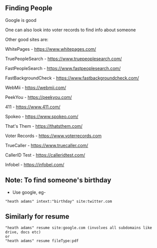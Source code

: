 ## Finding People
Google is good

One can also look into voter records to find info about someone

Other good sites are:

WhitePages - https://www.whitepages.com/

TruePeopleSearch - https://www.truepeoplesearch.com/

FastPeopleSearch - https://www.fastpeoplesearch.com/

FastBackgroundCheck - https://www.fastbackgroundcheck.com/

WebMii - https://webmii.com/

PeekYou - https://peekyou.com/

411 - https://www.411.com/

Spokeo - https://www.spokeo.com/

That's Them - https://thatsthem.com/

Voter Records - https://www.voterrecords.com

TrueCaller - https://www.truecaller.com/

CallerID Test - https://calleridtest.com/

Infobel - https://infobel.com/

## Note: To find someone's birthday
- Use google, eg-
```
"heath adams" intext:"birthday" site:twitter.com
```

## Similarly for resume
```
"heath adams" resume site:google.com (involves all subdomains like drive, docs etc)
or
"heath adams" resume fileType:pdf
```
